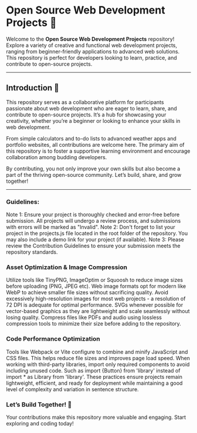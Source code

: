 # **Open Source Web Development Projects** 🚀  

Welcome to the **Open Source Web Development Projects** repository! Explore a variety of creative and functional web development projects, ranging from beginner-friendly applications to advanced web solutions. This repository is perfect for developers looking to learn, practice, and contribute to open-source projects.

---

## **Introduction** 🎉  

This repository serves as a collaborative platform for participants passionate about web development who are eager to learn, share, and contribute to open-source projects. It’s a hub for showcasing your creativity, whether you’re a beginner or looking to enhance your skills in web development.

From simple calculators and to-do lists to advanced weather apps and portfolio websites, all contributions are welcome here. The primary aim of this repository is to foster a supportive learning environment and encourage collaboration among budding developers.

By contributing, you not only improve your own skills but also become a part of the thriving open-source community. Let’s build, share, and grow together! 

---  


### Guidelines:
Note 1: Ensure your project is thoroughly checked and error-free before submission. All projects will undergo a review process, and submissions with errors will be marked as "Invalid".
Note 2: Don't forget to list your project in the projects.js file located in the root folder of the repository. You may also include a demo link for your project (if available).
Note 3: Please review the Contribution Guidelines to ensure your submission meets the repository standards.

### Asset Optimization & Image Compression

Utilize tools like TinyPNG, ImageOptim or Squoosh to reduce image sizes before uploading (PNG, JPEG etc). Web image formats opt for modern like WebP to achieve smaller file sizes without sacrificing quality. Avoid excessively high-resolution images for most web projects - a resolution of 72 DPI is adequate for optimal performance. SVGs whenever possible for vector-based graphics as they are lightweight and scale seamlessly without losing quality. Compress files like PDFs and audio using lossless compression tools to minimize their size before adding to the repository.

### Code Performance Optimization

Tools like Webpack or Vite configure to combine and minify JavaScript and CSS files. This helps reduce file sizes and improves page load speed. When working with third-party libraries, import only required components to avoid including unused code. Such as import {Button} from 'library' instead of import * as Library from 'library'. These practices ensure projects remain lightweight, efficient, and ready for deployment while maintaining a good level of complexity and variation in sentence structure.

### **Let’s Build Together! 🚀**  

Your contributions make this repository more valuable and engaging. Start exploring and coding today!  
